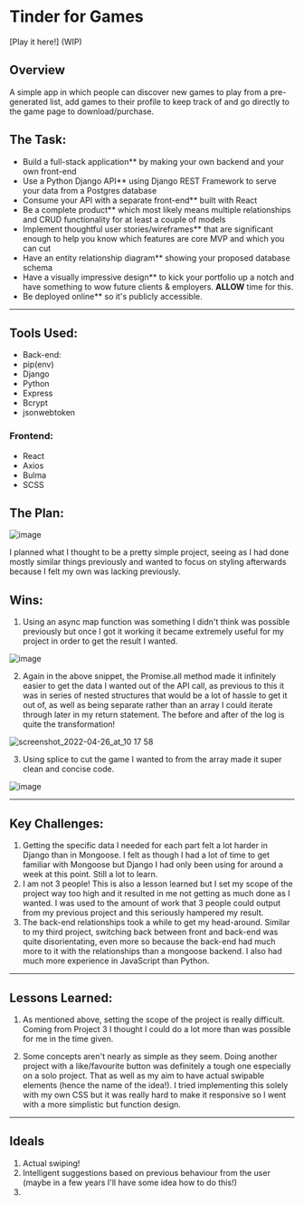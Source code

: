 # Tinder for Games

[Play it here!] (WIP)

## Overview

A simple app in which people can discover new games to play from a pre-generated list, add games to their profile to keep track of and go directly to the game page to download/purchase.


## The Task:

* Build a full-stack application** by making your own backend and your own front-end
* Use a Python Django API** using Django REST Framework to serve your data from a Postgres database
* Consume your API with a separate front-end** built with React
* Be a complete product** which most likely means multiple relationships and CRUD functionality for at least a couple of models
* Implement thoughtful user stories/wireframes** that are significant enough to help you know which features are core MVP and which you can cut
* Have an entity relationship diagram** showing your proposed database schema
* Have a visually impressive design** to kick your portfolio up a notch and have something to wow future clients & employers. **ALLOW** time for this.
* Be deployed online** so it's publicly accessible.

---

## Tools Used:

* Back-end:
* pip(env)
* Django
* Python
* Express
* Bcrypt
* jsonwebtoken

### Frontend:
* React
* Axios
* Bulma
* SCSS

## The Plan: 
![image](https://user-images.githubusercontent.com/53213823/168068384-a51fce27-d2cb-4ebc-a3c9-794c582d727e.png)

I planned what I thought to be a pretty simple project, seeing as I had done mostly similar things previously and wanted to focus on styling afterwards because I felt my own was lacking previously.


## Wins:

1. Using an async map function was something I didn't think was possible previously but once I got it working it became extremely useful for my project in order to get the result I wanted.

![image](https://user-images.githubusercontent.com/53213823/168069355-75843304-fab2-40b4-9e7f-a3d531ad54a5.png)

2. Again in the above snippet, the Promise.all method made it infinitely easier to get the data I wanted out of the API call, as previous to this it was in series of nested structures that would be a lot of hassle to get it out of, as well as being separate rather than an array I could iterate through later in my return statement. The before and after of the log is quite the transformation!

![screenshot_2022-04-26_at_10 17 58](https://user-images.githubusercontent.com/53213823/168071427-d228aff2-1cfc-4d0f-b693-1188fe5b3b70.jpg)


3. Using splice to cut the game I wanted to from the array made it super clean and concise code.

![image](https://user-images.githubusercontent.com/53213823/168070957-a3c3d1e0-c806-4b85-b565-cef7858abcc9.png)

---

## Key Challenges:

1. Getting the specific data I needed for each part felt a lot harder in Django than in Mongoose. I felt as though I had a lot of time to get familiar with Mongoose but Django I had only been using for around a week at this point. Still a lot to learn.
2. I am not 3 people! This is also a lesson learned but I set my scope of the project way too high and it resulted in me not getting as much done as I wanted. I was used to the amount of work that 3 people could output from my previous project and this seriously hampered my result.
3. The back-end relationships took a while to get my head-around. Similar to my third project, switching back between front and back-end was quite disorientating, even more so because the back-end had much more to it with the relationships than a mongoose backend. I also had much more experience in JavaScript than Python.


---
## Lessons Learned:
1. As mentioned above, setting the scope of the project is really difficult. Coming from Project 3 I thought I could do a lot more than was possible for me in the time given. 

2. Some concepts aren't nearly as simple as they seem. Doing another project with a like/favourite button was definitely a tough one especially on a solo project. That as well as my aim to have actual swipable elements (hence the name of the idea!). I tried implementing this solely with my own CSS but it was really hard to make it responsive so I went with a more simplistic but function design. 

---

## Ideals 

1. Actual swiping!
2. Intelligent suggestions based on previous behaviour from the user (maybe in a few years I'll have some idea how to do this!)
3. 
